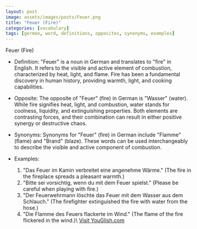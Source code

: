 ```yaml
---
layout: post
image: assets/images/posts/Feuer.png
title: "Feuer (Fire)"
categories: [vocabulary]
tags: [german, word, definitions, opposites, synonyms, examples]
---
```


Feuer (Fire)

- Definition: "Feuer" is a noun in German and translates to "fire" in English. It refers to the visible and active element of combustion, characterized by heat, light, and flame. Fire has been a fundamental discovery in human history, providing warmth, light, and cooking capabilities.

- Opposite: The opposite of "Feuer" (fire) in German is "Wasser" (water). While fire signifies heat, light, and combustion, water stands for coolness, liquidity, and extinguishing properties. Both elements are contrasting forces, and their combination can result in either positive synergy or destructive chaos.

- Synonyms: Synonyms for "Feuer" (fire) in German include "Flamme" (flame) and "Brand" (blaze). These words can be used interchangeably to describe the visible and active component of combustion. 

- Examples:
  1. "Das Feuer im Kamin verbreitet eine angenehme Wärme." (The fire in the fireplace spreads a pleasant warmth.)
  2. "Bitte sei vorsichtig, wenn du mit dem Feuer spielst." (Please be careful when playing with fire.)
  3. "Der Feuerwehrmann löschte das Feuer mit dem Wasser aus dem Schlauch." (The firefighter extinguished the fire with water from the hose.)
  4. "Die Flamme des Feuers flackerte im Wind." (The flame of the fire flickered in the wind.)\ <a id="yg-widget-0" class="youglish-widget" data-query="Feuer" data-lang="german" data-components="8412" data-auto-start="0" data-bkg-color="theme_light" data-title="How%20to%20pronounce%20Feuer%20in%20German"  rel="nofollow" href="https://youglish.com">Visit YouGlish.com</a><script async src="https://youglish.com/public/emb/widget.js" charset="utf-8"></script>